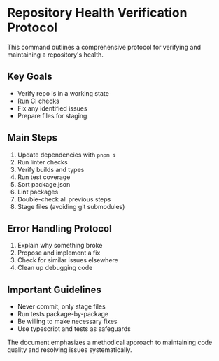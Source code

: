# Repository Health Verification Protocol

This command outlines a comprehensive protocol for verifying and maintaining a repository's health.

## Key Goals
- Verify repo is in a working state
- Run CI checks
- Fix any identified issues
- Prepare files for staging

## Main Steps
1. Update dependencies with `pnpm i`
2. Run linter checks
3. Verify builds and types
4. Run test coverage
5. Sort package.json
6. Lint packages
7. Double-check all previous steps
8. Stage files (avoiding git submodules)

## Error Handling Protocol
1. Explain why something broke
2. Propose and implement a fix
3. Check for similar issues elsewhere
4. Clean up debugging code

## Important Guidelines
- Never commit, only stage files
- Run tests package-by-package
- Be willing to make necessary fixes
- Use typescript and tests as safeguards

The document emphasizes a methodical approach to maintaining code quality and resolving issues systematically.